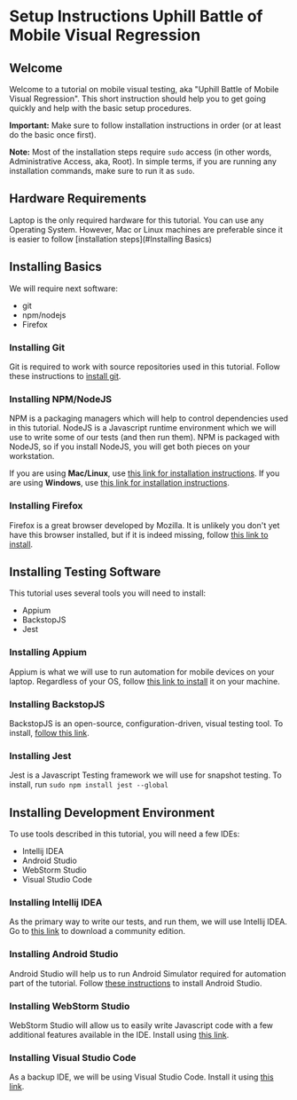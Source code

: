 # Setup Instructions Uphill Battle of Mobile Visual Regression

## Welcome
Welcome to a tutorial on mobile visual testing, aka "Uphill Battle of Mobile Visual Regression". 
This short instruction should help you to get going quickly and help with the basic setup procedures.

**Important:** Make sure to follow installation instructions in order (or at least do the basic once first).

**Note:** Most of the installation steps require ```sudo``` access (in other words, Administrative Access, aka, Root). 
In simple terms, if you are running any installation commands, make sure to run it as ```sudo```.

## Hardware Requirements
Laptop is the only required hardware for this tutorial. You can use any Operating System. 
However, Mac or Linux machines are preferable since it is easier to follow [installation steps](#Installing Basics)

## Installing Basics
We will require next software:
* git
* npm/nodejs
* Firefox

### Installing Git
Git is required to work with source repositories used in this tutorial. 
Follow these instructions to [install git](https://www.linode.com/docs/development/version-control/how-to-install-git-on-linux-mac-and-windows/).

### Installing NPM/NodeJS
NPM is a packaging managers which will help to control dependencies used in this tutorial. 
NodeJS is a Javascript runtime environment which we will use to write some of our tests (and then run them).
NPM is packaged with NodeJS, so if you install NodeJS, you will get both pieces on your workstation.

If you are using **Mac/Linux**, use [this link for installation instructions](https://wsvincent.com/install-node-js-npm-mac/).
If you are using **Windows**, use [this link for installation instructions](https://wsvincent.com/install-node-js-npm-windows/).

### Installing Firefox
Firefox is a great browser developed by Mozilla. 
It is unlikely you don't yet have this browser installed, but if it is indeed missing, follow [this link to install](https://www.mozilla.org/en-US/firefox/new/).

## Installing Testing Software
This tutorial uses several tools you will need to install:
* Appium
* BackstopJS
* Jest

### Installing Appium
Appium is what we will use to run automation for mobile devices on your laptop. 
Regardless of your OS, follow [this link to install](https://www.edgewordstraining.co.uk/2017/07/05/install-appium-server-windows/) it on your machine.

### Installing BackstopJS
BackstopJS is an open-source, configuration-driven, visual testing tool. 
To install, [follow this link](https://www.npmjs.com/package/backstopjs).

### Installing Jest
Jest is a Javascript Testing framework we will use for snapshot testing. 
To install, run ```sudo npm install jest --global```


## Installing Development Environment
To use tools described in this tutorial, you will need a few IDEs:

* Intellij IDEA
* Android Studio
* WebStorm Studio
* Visual Studio Code

### Installing Intellij IDEA
As the primary way to write our tests, and run them, we will use Intellij IDEA. 
Go to [this link](https://www.jetbrains.com/idea/download/) to download a community edition.

### Installing Android Studio
Android Studio will help us to run Android Simulator required for automation part of the tutorial.
Follow [these instructions](https://developer.android.com/studio/install) to install Android Studio.

### Installing WebStorm Studio
WebStorm Studio will allow us to easily write Javascript code with a few additional features available in the IDE. 
Install using [this link](https://www.jetbrains.com/webstorm/download).

### Installing Visual Studio Code
As a backup IDE, we will be using Visual Studio Code. 
Install it using [this link](https://code.visualstudio.com/).

